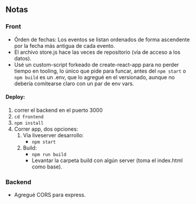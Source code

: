 ## Notas

### Front
* Órden de fechas: Los eventos se listan ordenados de forma ascendente por la fecha más antigua de cada evento.
* El archivo store.js hace las veces de repositorio (vía de acceso a los datos).
* Usé un custom-script forkeado de create-react-app para no perder tiempo en tooling, lo único que pide para funcar, antes del `npm start` o `npm build` es un .env, que lo agregué en el versionado, aunque no debería comitearse claro con un par de env vars.

#### Deploy:
1. correr el backend en el puerto 3000 
2. `cd frontend`
3. `npm install`
4. Correr app, dos opciones:
    1. Vía liveserver desarrollo:
        * `npm start`
    2. Build:
        * `npm run build`
        * Levantar la carpeta build con algún server (toma el index.html como base).

### Backend
* Agregué CORS para express.
